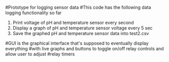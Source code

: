 #Prototype for logging sensor data
#This code has the following data logging functionality so far
1. Print voltage of pH and temperature sensor every second
2. Display a graph of pH and temperature sensor voltage every 5 sec
3. Save the graphed pH and temperature sensor data into test2.csv

#GUI is the graphical interface that's supposed to eventually display everything
#with live graphs and buttons to toggle on/off relay controls and allow user to adjust
#relay timers
